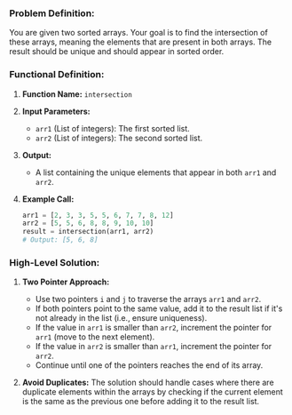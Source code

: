 ### Problem Definition:
You are given two sorted arrays. Your goal is to find the intersection of these arrays, meaning the elements that are present in both arrays. The result should be unique and should appear in sorted order.

### Functional Definition:
1. **Function Name:** `intersection`
2. **Input Parameters:**
   - `arr1` (List of integers): The first sorted list.
   - `arr2` (List of integers): The second sorted list.
   
3. **Output:**
   - A list containing the unique elements that appear in both `arr1` and `arr2`.

4. **Example Call:**
   ```python
   arr1 = [2, 3, 3, 5, 5, 6, 7, 7, 8, 12]
   arr2 = [5, 5, 6, 8, 8, 9, 10, 10]
   result = intersection(arr1, arr2)
   # Output: [5, 6, 8]
   ```

### High-Level Solution:
1. **Two Pointer Approach:**
   - Use two pointers `i` and `j` to traverse the arrays `arr1` and `arr2`.
   - If both pointers point to the same value, add it to the result list if it's not already in the list (i.e., ensure uniqueness).
   - If the value in `arr1` is smaller than `arr2`, increment the pointer for `arr1` (move to the next element).
   - If the value in `arr2` is smaller than `arr1`, increment the pointer for `arr2`.
   - Continue until one of the pointers reaches the end of its array.

2. **Avoid Duplicates:** The solution should handle cases where there are duplicate elements within the arrays by checking if the current element is the same as the previous one before adding it to the result list.
